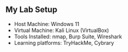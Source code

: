## My Lab Setup

- Host Machine: Windows 11
- Virtual Machine: Kali Linux (VirtualBox)
- Tools Installed: nmap, Burp Suite, Wireshark
- Learning platforms: TryHackMe, Cybrary
